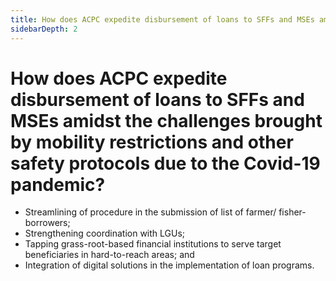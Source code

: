```yaml
---
title: How does ACPC expedite disbursement of loans to SFFs and MSEs amidst the challenges brought by mobility restrictions and other safety protocols due to the Covid19 pandemic?
sidebarDepth: 2
---
```


# How does ACPC expedite disbursement of loans to SFFs and MSEs amidst the challenges brought by mobility restrictions and other safety protocols due to the Covid-19 pandemic?


 - Streamlining of procedure in the submission of list of farmer/ fisher-borrowers;
 - Strengthening coordination with LGUs;
 - Tapping grass-root-based financial institutions to serve target beneficiaries in hard-to-reach areas; and
 - Integration of digital solutions in the implementation of loan programs.
